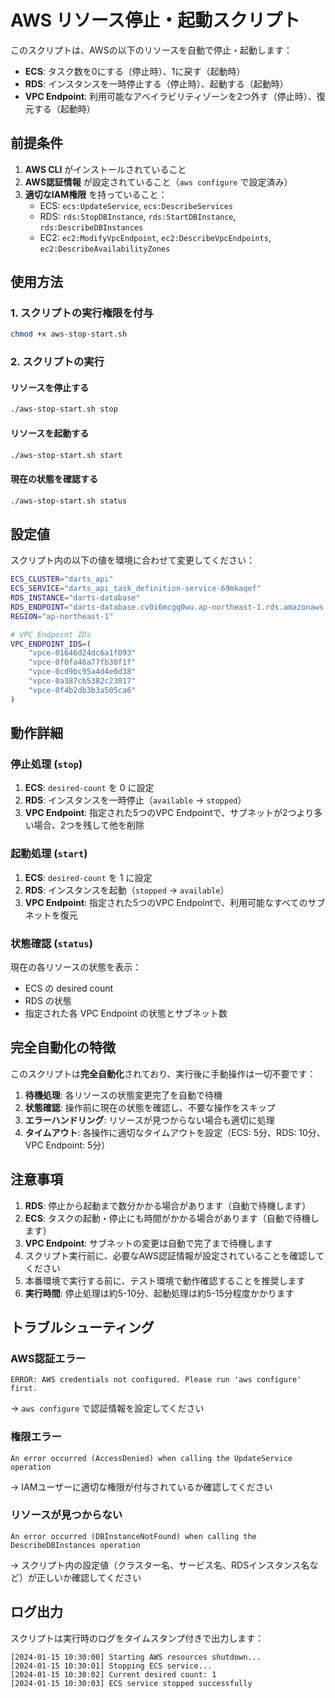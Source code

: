 # AWS リソース停止・起動スクリプト

このスクリプトは、AWSの以下のリソースを自動で停止・起動します：

- **ECS**: タスク数を0にする（停止時）、1に戻す（起動時）
- **RDS**: インスタンスを一時停止する（停止時）、起動する（起動時）
- **VPC Endpoint**: 利用可能なアベイラビリティゾーンを2つ外す（停止時）、復元する（起動時）

## 前提条件

1. **AWS CLI** がインストールされていること
2. **AWS認証情報** が設定されていること（`aws configure` で設定済み）
3. **適切なIAM権限** を持っていること：
   - ECS: `ecs:UpdateService`, `ecs:DescribeServices`
   - RDS: `rds:StopDBInstance`, `rds:StartDBInstance`, `rds:DescribeDBInstances`
   - EC2: `ec2:ModifyVpcEndpoint`, `ec2:DescribeVpcEndpoints`, `ec2:DescribeAvailabilityZones`

## 使用方法

### 1. スクリプトの実行権限を付与

```bash
chmod +x aws-stop-start.sh
```

### 2. スクリプトの実行

#### リソースを停止する
```bash
./aws-stop-start.sh stop
```

#### リソースを起動する
```bash
./aws-stop-start.sh start
```

#### 現在の状態を確認する
```bash
./aws-stop-start.sh status
```

## 設定値

スクリプト内の以下の値を環境に合わせて変更してください：

```bash
ECS_CLUSTER="darts_api"
ECS_SERVICE="darts_api_task_definition-service-69mkaqef"
RDS_INSTANCE="darts-database"
RDS_ENDPOINT="darts-database.cv0i6mcgq0wu.ap-northeast-1.rds.amazonaws.com"
REGION="ap-northeast-1"

# VPC Endpoint IDs
VPC_ENDPOINT_IDS=(
    "vpce-01646d24dc6a1f093"
    "vpce-0f0fa46a77fb30f1f"
    "vpce-0cd9bc95a4d4e0d38"
    "vpce-0a387cb5382c23017"
    "vpce-0f4b2db3b3a505ca6"
)
```

## 動作詳細

### 停止処理 (`stop`)

1. **ECS**: `desired-count` を 0 に設定
2. **RDS**: インスタンスを一時停止（`available` → `stopped`）
3. **VPC Endpoint**: 指定された5つのVPC Endpointで、サブネットが2つより多い場合、2つを残して他を削除

### 起動処理 (`start`)

1. **ECS**: `desired-count` を 1 に設定
2. **RDS**: インスタンスを起動（`stopped` → `available`）
3. **VPC Endpoint**: 指定された5つのVPC Endpointで、利用可能なすべてのサブネットを復元

### 状態確認 (`status`)

現在の各リソースの状態を表示：
- ECS の desired count
- RDS の状態
- 指定された各 VPC Endpoint の状態とサブネット数

## 完全自動化の特徴

このスクリプトは**完全自動化**されており、実行後に手動操作は一切不要です：

1. **待機処理**: 各リソースの状態変更完了を自動で待機
2. **状態確認**: 操作前に現在の状態を確認し、不要な操作をスキップ
3. **エラーハンドリング**: リソースが見つからない場合も適切に処理
4. **タイムアウト**: 各操作に適切なタイムアウトを設定（ECS: 5分、RDS: 10分、VPC Endpoint: 5分）

## 注意事項

1. **RDS**: 停止から起動まで数分かかる場合があります（自動で待機します）
2. **ECS**: タスクの起動・停止にも時間がかかる場合があります（自動で待機します）
3. **VPC Endpoint**: サブネットの変更は自動で完了まで待機します
4. スクリプト実行前に、必要なAWS認証情報が設定されていることを確認してください
5. 本番環境で実行する前に、テスト環境で動作確認することを推奨します
6. **実行時間**: 停止処理は約5-10分、起動処理は約5-15分程度かかります

## トラブルシューティング

### AWS認証エラー
```
ERROR: AWS credentials not configured. Please run 'aws configure' first.
```
→ `aws configure` で認証情報を設定してください

### 権限エラー
```
An error occurred (AccessDenied) when calling the UpdateService operation
```
→ IAMユーザーに適切な権限が付与されているか確認してください

### リソースが見つからない
```
An error occurred (DBInstanceNotFound) when calling the DescribeDBInstances operation
```
→ スクリプト内の設定値（クラスター名、サービス名、RDSインスタンス名など）が正しいか確認してください

## ログ出力

スクリプトは実行時のログをタイムスタンプ付きで出力します：
```
[2024-01-15 10:30:00] Starting AWS resources shutdown...
[2024-01-15 10:30:01] Stopping ECS service...
[2024-01-15 10:30:02] Current desired count: 1
[2024-01-15 10:30:03] ECS service stopped successfully
```
